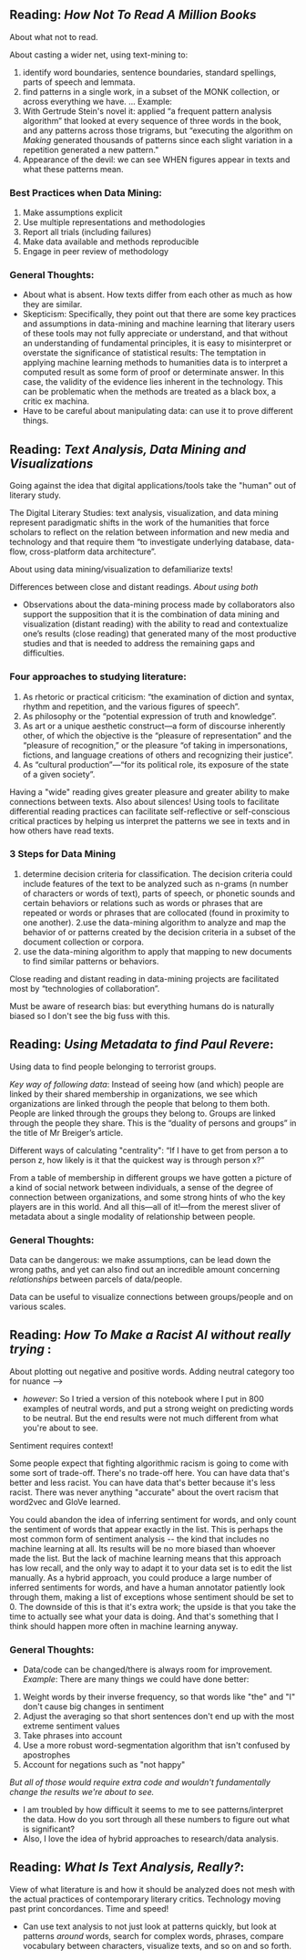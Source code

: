 ## Reading: *How Not To Read A Million Books*

About what not to read. 

About casting a wider net, using text-mining to:
 1. identify word boundaries, sentence boundaries, standard spellings, parts of speech and lemmata.
 2. find patterns in a single work, in a subset of the MONK collection, or across everything we have.
 ... Example:
 1. With Gertrude Stein's novel it:  applied “a frequent pattern analysis algorithm” that looked at every sequence of 
 three words in the book, and any patterns across those trigrams, but “executing the algorithm on 
 *Making* generated thousands of patterns since each slight variation in a repetition generated a new pattern."
 2. Appearance of the devil: we can see WHEN figures appear in texts and what these patterns mean.
 
### Best Practices when Data Mining:
1. Make assumptions explicit
2. Use multiple representations and methodologies
3. Report all trials (including failures)
4. Make data available and methods reproducible
5. Engage in peer review of methodology

### General Thoughts:
- About what is absent. How texts differ from each other as much as how they are similar. 
- Skepticism: Specifically, they point out that there are some key practices and assumptions in data-mining and machine 
learning that literary users of these tools may not fully appreciate or understand, and that without an understanding 
of fundamental principles, it is easy to misinterpret or overstate the significance of statistical results:
The temptation in applying machine learning methods to humanities data is to interpret a computed result as some 
form of proof or determinate answer. In this case, the validity of the evidence lies inherent in the technology. This can 
be problematic when the methods are treated as a black box, a critic ex machina.
- Have to be careful about manipulating data: can use it to prove different things. 

## Reading: *Text Analysis, Data Mining and Visualizations* 

Going against the idea that digital applications/tools take the "human" out of literary study.

The Digital Literary Studies: 
text analysis, visualization, and data mining represent paradigmatic shifts in the work of the humanities that force scholars to reflect on the relation between information and new media and technology and that require them
“to investigate underlying database, data-flow, cross-platform data architecture”.

About using data mining/visualization to defamiliarize texts!

Differences between close and distant readings. *About using both*
* Observations about the data-mining process made by collaborators also support the supposition that it is the combination of data mining and visualization (distant reading) with the ability to read and contextualize one’s results (close reading) that generated many of the most productive studies and that is needed to address the remaining gaps and difficulties. 

### Four approaches to studying literature:
1. As rhetoric or practical criticism: “the examination of diction and syntax, rhythm and repetition, and the various figures of speech”.
2. As philosophy or the “potential expression of truth and knowledge”.
3. As art or a unique aesthetic construct—a form of discourse inherently other, of which the objective is the “pleasure of representation” and the “pleasure of recognition,” or the pleasure “of taking in impersonations, fictions, and language creations of others and recognizing their justice”.
4. As “cultural production”—“for its political role, its exposure of the state of a given society”.

Having a "wide" reading gives greater pleasure and greater ability to make connections between texts. 
Also about silences!
Using tools to facilitate differential reading practices can facilitate self-reflective or self-conscious critical practices by helping us interpret the patterns we see in texts and in how others have read texts.

### 3 Steps for Data Mining
1. determine decision criteria for classification. The decision criteria could include features of the text to be analyzed such as n-grams (n number of characters or words of text), parts of speech, or phonetic sounds and certain behaviors or relations such as words or phrases that are repeated or words or phrases that are collocated (found in proximity to one another). 
2.use the data-mining algorithm to analyze and map the behavior of or patterns created by the decision criteria in a subset of the document collection or corpora. 
3. use the data-mining algorithm to apply that mapping to new documents to find similar patterns or behaviors.

Close reading and distant reading in data-mining projects are facilitated most by “technologies of collaboration”.

Must be aware of research bias: but everything humans do is naturally biased so I don't see the big fuss with this. 

## Reading: *Using Metadata to find Paul Revere*:

Using data to find people belonging to terrorist groups. 

*Key way of following data*: 
Instead of seeing how (and which) people are linked by their shared membership in organizations, we see which organizations are linked through the people that belong to them both. People are linked through the groups they belong to. Groups are linked through the people they share. This is the “duality of persons and groups” in the title of Mr Breiger’s article.

Different ways of calculating "centrality":
“If I have to get from person a to person z, how likely is it that the quickest way is through person x?” 

From a table of membership in different groups we have gotten a picture of a kind of social network between individuals, a sense of the degree of connection between organizations, and some strong hints of who the key players are in this world. And all this—all of it!—from the merest sliver of metadata about a single modality of relationship between people. 

### General Thoughts:

Data can be dangerous: we make assumptions, can be lead down the wrong paths, and yet can also find out an incredible amount concerning *relationships* between parcels of data/people. 

Data can be useful to visualize connections between groups/people and on various scales. 

## Reading: *How To Make a Racist AI without really trying* :

About plotting out negative and positive words. Adding neutral category too for nuance --> 
* *however*: So I tried a version of this notebook where I put in 800 examples of neutral words, and put a strong weight on predicting words to be neutral. But the end results were not much different from what you're about to see.

Sentiment requires context!

Some people expect that fighting algorithmic racism is going to come with some sort of trade-off. There's no trade-off here. You can have data that's better and less racist. You can have data that's better because it's less racist. There was never anything "accurate" about the overt racism that word2vec and GloVe learned.

You could abandon the idea of inferring sentiment for words, and only count the sentiment of words that appear exactly in the list. This is perhaps the most common form of sentiment analysis -- the kind that includes no machine learning at all. Its results will be no more biased than whoever made the list. But the lack of machine learning means that this approach has low recall, and the only way to adapt it to your data set is to edit the list manually.
As a hybrid approach, you could produce a large number of inferred sentiments for words, and have a human annotator patiently look through them, making a list of exceptions whose sentiment should be set to 0. The downside of this is that it's extra work; the upside is that you take the time to actually see what your data is doing. And that's something that I think should happen more often in machine learning anyway.

### General Thoughts:
- Data/code can be changed/there is always room for improvement. 
*Example*:
There are many things we could have done better:
1. Weight words by their inverse frequency, so that words like "the" and "I" don't cause big changes in sentiment
2. Adjust the averaging so that short sentences don't end up with the most extreme sentiment values
3. Take phrases into account
4. Use a more robust word-segmentation algorithm that isn't confused by apostrophes
5. Account for negations such as "not happy"

*But all of those would require extra code and wouldn't fundamentally change the results we're about to see.*  

- I am troubled by how difficult it seems to me to see patterns/interpret the data. How do you sort through all these numbers to figure out what is significant?
- Also, I love the idea of hybrid approaches to research/data analysis. 

## Reading: *What Is Text Analysis, Really?*:

View of what literature is and how it should be analyzed does not mesh with the actual practices of contemporary literary critics. 
Technology moving past print concordances. Time and speed!
- Can use text analysis to not just look at patterns quickly, but look at patterns *around* words, search for complex words, phrases, compare vocabulary between characters, visualize texts, and so on and so forth. 

